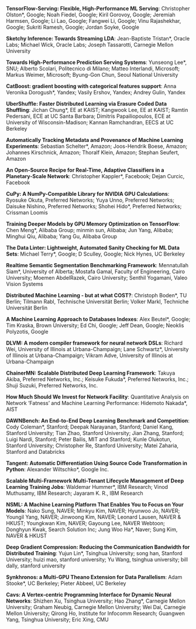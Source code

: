 
**TensorFlow-Serving: Flexible, High-Performance ML Serving**: Christopher Olston*, Google; Noah Fiedel, Google; Kiril Gorovoy, Google; Jeremiah Harmsen, Google; Li Lao, Google; Fangwei Li, Google; Vinu Rajashekhar, Google; Sukriti Ramesh, Google; Jordan Soyke, Google

**Sketchy Inference: Towards Streaming LDA**: Jean-Baptiste Tristan*, Oracle Labs; Michael Wick, Oracle Labs; Joseph Tassarotti, Carnegie Mellon University

**Towards High-Performance Prediction Serving Systems**: Yunseong Lee*, SNU; Alberto Scolari, Politecnico di Milano; Matteo Interlandi, Microsoft; Markus Weimer, Microsoft; Byung-Gon Chun, Seoul National University

**CatBoost: gradient boosting with categorical features support**: Anna Veronika Dorogush*, Yandex; Vasily Ershov, Yandex; Andrey Gulin, Yandex

**UberShuffle: Faster Distributed Learning via Erasure Coded Data Shuffling**: Jichan Chung*, EE at KAIST; Kangwook Lee, EE at KAIST; Ramtin Pedersani, ECE at UC Santa Barbara; Dimitris Papailiopoulos, ECE at University of Wisconsin-Madison; Kannan Ramchandran, EECS at UC Berkeley

**Automatically Tracking Metadata and Provenance of Machine Learning Experiments**: Sebastian Schelter*, Amazon; Joos-Hendrik Boese, Amazon; Johannes Kirschnick, Amazon; Thoralf Klein, Amazon; Stephan Seufert, Amazon

**An Open-Source Recipe for Real-Time, Adaptive Classifiers in a Planetary-Scale Network**: Christopher Kappler*, Facebook; Dejan Curcic, Facebook

**CuPy: A NumPy-Compatible Library for NVIDIA GPU Calculations**: Ryosuke Okuta, Preferred Networks; Yuya Unno, Preferred Networks; Daisuke Nishino, Preferred Networks; Shohei Hido*, Preferred Networks; Crissman Loomis

**Training Deeper Models by GPU Memory Optimization on TensorFlow**: Chen Meng*, Alibaba Group; minmin sun, Alibaba; Jun Yang, Alibaba; Minghui Qiu, Alibaba; Yang Gu, Alibaba Group

**The Data Linter: Lightweight, Automated Sanity Checking for ML Data Sets**: Michael Terry*, Google; D Sculley, Google; Nick Hynes, UC Berkeley

**Realtime Semantic Segmentation Benchmarking Framework**: Mennatullah Siam*, University of Alberta; Mostafa Gamal, Faculty of Engineering, Cairo University; Moemen AbdelRazek, Cairo University; Senthil Yogamani, Valeo Vision Systems

**Distributed Machine Learning - but at what COST?**: Christoph Boden*, TU Berlin; Tilmann Rabl, Technische Universität Berlin; Volker Markl, Techniche Universität Berlin

**A Machine Learning Approach to Databases Indexes**: Alex Beutel*, Google; Tim Kraska, Brown University; Ed Chi, Google; Jeff Dean, Google; Neoklis Polyzotis, Google

**DLVM: A modern compiler framework for neural network DSLs**: Richard Wei, University of Illinois at Urbana-Champaign; Lane Schwartz*, University of Illinois at Urbana-Champaign; Vikram Adve, University of Illinois at Urbana-Champaign

**ChainerMN: Scalable Distributed Deep Learning Framework**: Takuya Akiba, Preferred Networks, Inc.; Keisuke Fukuda*, Preferred Networks, Inc.; Shuji Suzuki, Preferred Networks, Inc.

**How Much Should We Invest for Network Facility**: Quantitative Analysis on Network ’Fatness’ and Machine Learning Performance: Hidemoto Nakada*, AIST

**DAWNBench: An End-to-End Deep Learning Benchmark and Competition**: Cody Coleman*, Stanford; Deepak Narayanan, Stanford; Daniel Kang, Stanford University; Tian Zhao, Stanford University; Jian Zhang, Stanford; Luigi Nardi, Stanford; Peter Bailis, MIT and Stanford; Kunle Olukotun, Stanford University; Christopher Re, Stanford University; Matei Zaharia, Stanford and Databricks

**Tangent: Automatic Differentiation Using Source Code Transformation in Python**: Alexander Wiltschko*, Google Inc.

**Scalable Multi-Framework Multi-Tenant Lifecycle Management of Deep Learning Training Jobs**: Waldemar Hummer*, IBM Research; Vinod Muthusamy, IBM Research; Jayaram K. R., IBM Research

**NSML: A Machine Learning Platform That Enables You to Focus on Your Models**: Nako Sung, NAVER; Minkyu Kim, NAVER; Hyunwoo Jo, NAVER; Youngil Yang, NAVER; Jinwoong Kim, NAVER; Leonard Lausen, NAVER & HKUST; Youngkwan Kim, NAVER; Gayoung Lee, NAVER Webtoon; Donghyun Kwak, Search Solution Inc; Jung Woo Ha*, Naver; Sung Kim, NAVER & HKUST

**Deep Gradient Compression: Reducing the Communication Bandwidth for Distributed Training**: Yujun Lin*, Tsinghua University; song han, Stanford University; huizi mao, stanford university; Yu Wang, tsinghua university; bill dally, stanford university

**Synkhronos: a Multi-GPU Theano Extension for Data Parallelism**: Adam Stooke*, UC Berkeley; Pieter Abbeel, UC Berkeley

**Cavs: A Vertex-centric Programming Interface for Dynamic Neural Networks**: Shizhen Xu, Tsinghua University; Hao Zhang*, Carnegie Mellon University; Graham Neubig, Carnegie Mellon University; Wei Dai, Carnegie Mellon University; Qirong Ho, Institute for Infocomm Research; Guangwen Yang, Tsinghua University; Eric Xing, CMU


